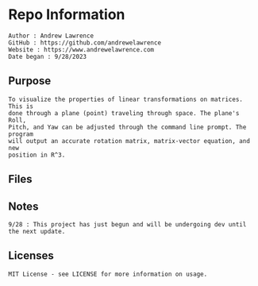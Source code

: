 # Repo Information

    Author : Andrew Lawrence
    GitHub : https://github.com/andrewelawrence
    Website : https://www.andrewelawrence.com
    Date began : 9/28/2023

## Purpose

    To visualize the properties of linear transformations on matrices. This is
    done through a plane (point) traveling through space. The plane's Roll,
    Pitch, and Yaw can be adjusted through the command line prompt. The program
    will output an accurate rotation matrix, matrix-vector equation, and new
    position in R^3.

## Files

## Notes

    9/28 : This project has just begun and will be undergoing dev until the next update.

## Licenses

    MIT License - see LICENSE for more information on usage.
